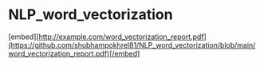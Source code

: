 # NLP_word_vectorization
[embed][http://example.com/word_vectorization_report.pdf](https://github.com/shubhampokhrel81/NLP_word_vectorization/blob/main/word_vectorization_report.pdf)[/embed]

